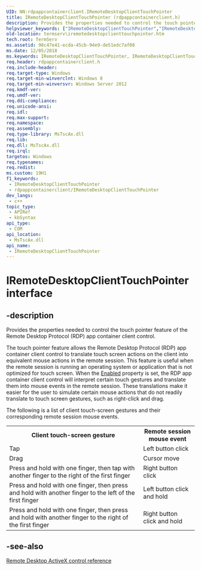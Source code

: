 ```yaml
---
UID: NN:rdpappcontainerclient.IRemoteDesktopClientTouchPointer
title: IRemoteDesktopClientTouchPointer (rdpappcontainerclient.h)
description: Provides the properties needed to control the touch pointer feature of the Remote Desktop Protocol (RDP) app container client control.
helpviewer_keywords: ["IRemoteDesktopClientTouchPointer","IRemoteDesktopClientTouchPointer interface [Remote Desktop Services]","IRemoteDesktopClientTouchPointer interface [Remote Desktop Services]","described","rdpappcontainerclient/IRemoteDesktopClientTouchPointer","termserv.iremotedesktopclienttouchpointer"]
old-location: termserv\iremotedesktopclienttouchpointer.htm
tech.root: TermServ
ms.assetid: 98c47e41-ecda-45cb-94e9-de51edc7af08
ms.date: 12/05/2018
ms.keywords: IRemoteDesktopClientTouchPointer, IRemoteDesktopClientTouchPointer interface [Remote Desktop Services], IRemoteDesktopClientTouchPointer interface [Remote Desktop Services],described, rdpappcontainerclient/IRemoteDesktopClientTouchPointer, termserv.iremotedesktopclienttouchpointer
req.header: rdpappcontainerclient.h
req.include-header: 
req.target-type: Windows
req.target-min-winverclnt: Windows 8
req.target-min-winversvr: Windows Server 2012
req.kmdf-ver: 
req.umdf-ver: 
req.ddi-compliance: 
req.unicode-ansi: 
req.idl: 
req.max-support: 
req.namespace: 
req.assembly: 
req.type-library: MsTscAx.dll
req.lib: 
req.dll: MsTscAx.dll
req.irql: 
targetos: Windows
req.typenames: 
req.redist: 
ms.custom: 19H1
f1_keywords:
 - IRemoteDesktopClientTouchPointer
 - rdpappcontainerclient/IRemoteDesktopClientTouchPointer
dev_langs:
 - c++
topic_type:
 - APIRef
 - kbSyntax
api_type:
 - COM
api_location:
 - MsTscAx.dll
api_name:
 - IRemoteDesktopClientTouchPointer
---
```


# IRemoteDesktopClientTouchPointer interface


## -description

Provides the properties needed to control the touch pointer feature of the Remote Desktop Protocol (RDP) app container client control.



The touch pointer feature allows the Remote Desktop Protocol (RDP) app container client control to translate touch screen actions on the 
    client into equivalent mouse actions in the remote session. This feature is useful when the remote session is 
    running an operating system or application that is not optimized for touch screen. When the 
    <a href="/windows/desktop/TermServ/iremotedesktopclienttouchpointer-enabled">Enabled</a> property is set, the 
    RDP app container client control will interpret certain touch gestures and translate them into mouse events in the 
    remote session. These translations make it easier for the user to simulate certain mouse actions that do not 
    readily translate to touch screen gestures, such as right-click and drag.

The following is a list of client touch-screen gestures and their corresponding remote session mouse events.
<table>
<tr>
<th>Client touch-screen gesture</th>
<th>Remote session mouse event</th>
</tr>
<tr>
<td>
Tap

</td>
<td>
Left button click

</td>
</tr>
<tr>
<td>
Drag

</td>
<td>
Cursor move

</td>
</tr>
<tr>
<td>
Press and hold with one finger, then tap with another finger to the right of the first finger

</td>
<td>
Right button click

</td>
</tr>
<tr>
<td>
Press and hold with one finger, then press and hold with another finger to the left of the first finger

</td>
<td>
Left button click and hold

</td>
</tr>
<tr>
<td>
Press and hold with one finger, then press and hold with another finger to the right of the first finger

</td>
<td>
Right button click and hold

</td>
</tr>
</table>

## -see-also

<a href="/windows/desktop/TermServ/remote-desktop-activex-control-reference">Remote Desktop ActiveX control reference</a>